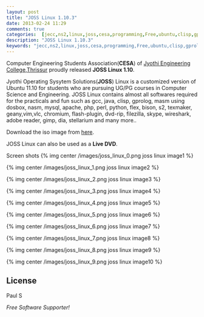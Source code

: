 ```yaml
---
layout: post
title: "JOSS Linux 1.10.3"
date: 2013-02-24 11:29
comments: true
categories:  [jecc,ns2,linux,joss,cesa,programming,Free,ubuntu,clisp,gprolog,Latex]
description: "JOSS Linux 1.10.3"
keywords: "jecc,ns2,linux,joss,cesa,programming,Free,ubuntu,clisp,gprolog,Latex"
---
```

Computer Engineering Students Association(**CESA**) of [Jyothi Engineering College,Thrissur](http://jecc.ac.in) proudly released **JOSS Linux 1.10**.

Jyothi Operating Sysytem Solutions(**JOSS**) Linux is a customized version of Ubuntu 11.10 for students who are pursuing UG/PG courses in Computer Science and Engineering. JOSS Linux contains almost all softwares required for the practicals and fun such as gcc, java, clisp, gprolog, masm using dosbox, nasm, mysql, apache, php, perl,  python, flex, bison, s2, texmaker, geany,vim,vlc, chromium, flash-plugin, dvd-rip, filezilla, skype, wireshark, adobe reader, gimp, dia, stellarium and many more..

Download the iso image from [here](http://www.cesa.co.in/downloads/livecd.iso).

JOSS Linux can also be used as a **Live DVD**.


Screen shots
{% img center /images/joss_linux_0.png joss linux image1 %}

{% img center /images/joss_linux_1.png joss linux image2 %}

<!-- more -->

{% img center /images/joss_linux_2.png joss linux image3 %}

{% img center /images/joss_linux_3.png joss linux image4 %}

{% img center /images/joss_linux_4.png joss linux image5 %}

{% img center /images/joss_linux_5.png joss linux image6 %}

{% img center /images/joss_linux_6.png joss linux image7 %}

{% img center /images/joss_linux_7.png joss linux image8 %}

{% img center /images/joss_linux_8.png joss linux image9 %}

{% img center /images/joss_linux_9.png joss linux image10 %}

License
-

Paul S

*Free Software Supporter!*



